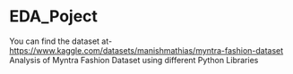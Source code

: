 # EDA_Poject
You can find the dataset at-https://www.kaggle.com/datasets/manishmathias/myntra-fashion-dataset
Analysis of Myntra Fashion Dataset using different Python Libraries
